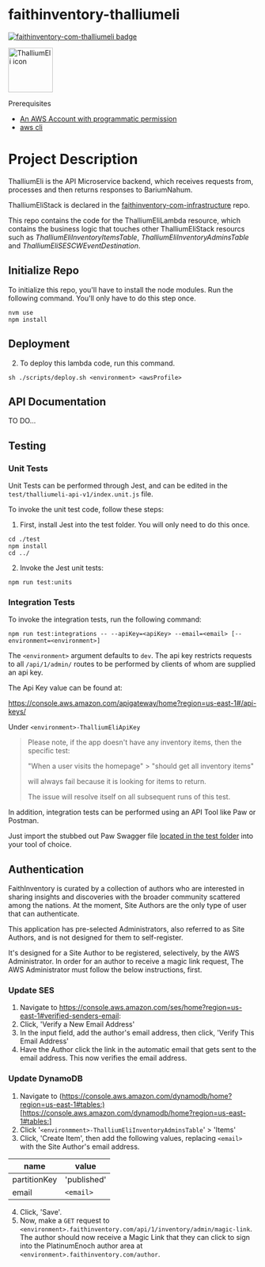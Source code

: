 # faithinventory-thalliumeli

[![faithinventory-com-thalliumeli badge](https://img.shields.io/badge/faithinventory.com-thalliumeli-%23b88e83?style=for-the-badge&logo=javascript)](https://faithinventory.com/)

[<img title="ThalliumEli icon" src="https://user-images.githubusercontent.com/261457/85421172-1dc2dc00-b542-11ea-8c9e-277d92efa9f7.png" width="90" />](https://github.com/averysmithproductions/faithinventory-com-infrastructure#diagram)

Prerequisites
- [An AWS Account with programmatic permission](https://aws.amazon.com/)
- [aws cli](https://docs.aws.amazon.com/cli/latest/userguide/cli-chap-welcome.html)

# Project Description

ThalliumEli is the API Microservice backend, which receives requests from, processes and then returns responses to BariumNahum.

ThalliumEliStack is declared in the [faithinventory-com-infrastructure](https://github.com/averysmithproductions/faithinventory-com-infrastructure) repo.

This repo contains the code for the ThalliumEliLambda resource, which contains the business logic that touches other ThalliumEliStack resourcs such as *ThalliumEliInventoryItemsTable*, *ThalliumEliInventoryAdminsTable* and *ThalliumEliSESCWEventDestination*.

## Initialize Repo

To initialize this repo, you'll have to install the node modules. Run the following command. You'll only have to do this step once.

```
nvm use
npm install
```

## Deployment

2. To deploy this lambda code, run this command.

`sh ./scripts/deploy.sh <environment> <awsProfile>`

## API Documentation

TO DO...

## Testing

### Unit Tests

Unit Tests can be performed through Jest, and can be edited in the `test/thalliumeli-api-v1/index.unit.js` file.

To invoke the unit test code, follow these steps:

1. First, install Jest into the test folder. You will only need to do this once.

```
cd ./test
npm install
cd ../
```

2. Invoke the Jest unit tests:

`npm run test:units`

### Integration Tests

To invoke the integration tests, run the following command:

`npm run test:integrations -- --apiKey=<apiKey> --email=<email> [--environment=<environment>]`

The `<environment>` argument defaults to `dev`.
The api key restricts requests to all `/api/1/admin/` routes to be performed by clients of whom are supplied an api key.

The Api Key value can be found at:

https://console.aws.amazon.com/apigateway/home?region=us-east-1#/api-keys/

Under `<environment>-ThalliumEliApiKey`

> Please note, if the app doesn't have any inventory items, then the specific test:
>
> "When a user visits the homepage" > "should get all inventory items"
>
> will always fail because it is looking for items to return.
>
> The issue will resolve itself on all subsequent runs of this test.

In addition, integration tests can be performed using an API Tool like Paw or Postman.

Just import the stubbed out Paw Swagger file [located in the test folder](test/paw/faithinventory-api-swagger.json) into your tool of choice.

## Authentication

FaithInventory is curated by a collection of authors who are interested in sharing insights and discoveries with the broader community scattered among the nations. At the moment, Site Authors are the only type of user that can authenticate.

This application has pre-selected Administrators, also referred to as Site Authors, and is not designed for them to self-register.

It's designed for a Site Author to be registered, selectively, by the AWS Administrator. In order for an author to receive a magic link request, The AWS Administrator must follow the below instructions, first.

### Update SES

1. Navigate to https://console.aws.amazon.com/ses/home?region=us-east-1#verified-senders-email:
2. Click, 'Verify a New Email Address'
3. In the input field, add the author's email address, then click, 'Verify This Email Address'
4. Have the Author click the link in the automatic email that gets sent to the email address. This now verifies the email address.

### Update DynamoDB

1. Navigate to (https://console.aws.amazon.com/dynamodb/home?region=us-east-1#tables:)[https://console.aws.amazon.com/dynamodb/home?region=us-east-1#tables:]
2. Click '`<environmment>-ThalliumEliInventoryAdminsTable`' > 'Items'
3. Click, 'Create Item', then add the following values, replacing `<email>` with the Site Author's email address.

| name | value |
|-|-|
| partitionKey | 'published' |
| email | `<email>` |

4. Click, 'Save'.
5. Now, make a `GET` request to `<environment>.faithinventory.com/api/1/inventory/admin/magic-link`. The author should now receive a Magic Link that they can click to sign into the PlatinumEnoch author area at `<environment>.faithinventory.com/author`.
